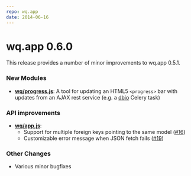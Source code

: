 ```yaml
---
repo: wq.app
date: 2014-06-16
---
```


# wq.app 0.6.0

This release provides a number of minor improvements to wq.app 0.5.1.

### New Modules
- **[wq/progress.js](https://django-data-wizard.wq.io/@wq/progress)**:  A tool for updating an HTML5 `<progress>` bar with updates from an AJAX rest service (e.g. a [dbio](https://django-data-wizard.wq.io) Celery task)

### API improvements
- **[wq/app.js](../@wq/app.md)**:
  - Support for multiple foreign keys pointing to the same model ([#16](https://github.com/wq/wq.app/issues/16))
  - Customizable error message when JSON fetch fails ([#19](https://github.com/wq/wq.app/issues/19))

### Other Changes
- Various minor bugfixes
